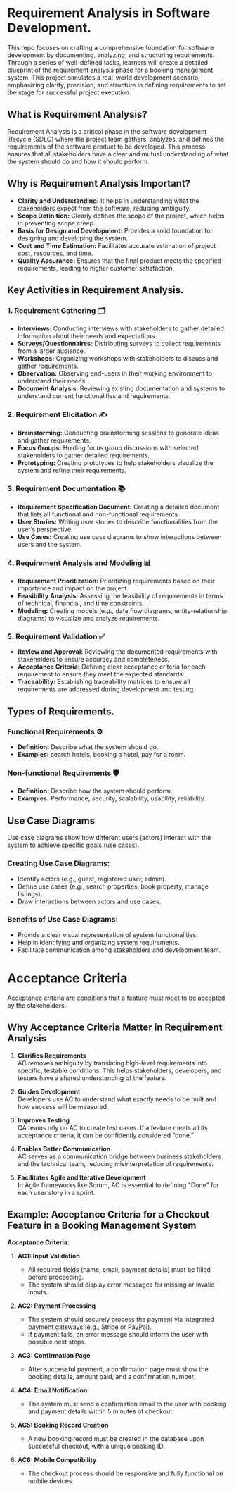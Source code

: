 # Requirement Analysis in Software Development.
This repo focuses on crafting a comprehensive foundation for software development by documenting, analyzing, and structuring requirements. Through a series of well-defined tasks, learners will create a detailed blueprint of the requirement analysis phase for a booking management system. This project simulates a real-world development scenario, emphasizing clarity, precision, and structure in defining requirements to set the stage for successful project execution.

## What is Requirement Analysis?
Requirement Analysis is a critical phase in the software development lifecycle (SDLC) where the project team gathers, analyzes, and defines the requirements of the software product to be developed. This process ensures that all stakeholders have a clear and mutual understanding of what the system should do and how it should perform.

## Why is Requirement Analysis Important?

- **Clarity and Understanding:** It helps in understanding what the stakeholders expect from the software, reducing ambiguity.
- **Scope Definition:** Clearly defines the scope of the project, which helps in preventing scope creep.
- **Basis for Design and Development:** Provides a solid foundation for designing and developing the system.
- **Cost and Time Estimation:** Facilitates accurate estimation of project cost, resources, and time.
- **Quality Assurance:** Ensures that the final product meets the specified requirements, leading to higher customer satisfaction.

## Key Activities in Requirement Analysis.

### 1. Requirement Gathering 🗂️
- **Interviews:** Conducting interviews with stakeholders to gather detailed information about their needs and expectations.
- **Surveys/Questionnaires:** Distributing surveys to collect requirements from a larger audience.
- **Workshops:** Organizing workshops with stakeholders to discuss and gather requirements.
- **Observation:** Observing end-users in their working environment to understand their needs.
- **Document Analysis:** Reviewing existing documentation and systems to understand current functionalities and requirements.
### 2. Requirement Elicitation ✍️
- **Brainstorming:** Conducting brainstorming sessions to generate ideas and gather requirements.
- **Focus Groups:** Holding focus group discussions with selected stakeholders to gather detailed requirements.
- **Prototyping:** Creating prototypes to help stakeholders visualize the system and refine their requirements.
### 3. Requirement Documentation 📚
- **Requirement Specification Document:** Creating a detailed document that lists all functional and non-functional requirements.
- **User Stories:** Writing user stories to describe functionalities from the user’s perspective.
- **Use Cases:** Creating use case diagrams to show interactions between users and the system.
### 4. Requirement Analysis and Modeling 📊
- **Requirement Prioritization:** Prioritizing requirements based on their importance and impact on the project.
- **Feasibility Analysis:** Assessing the feasibility of requirements in terms of technical, financial, and time constraints.
- **Modeling:** Creating models (e.g., data flow diagrams, entity-relationship diagrams) to visualize and analyze requirements.
### 5. Requirement Validation ✅
- **Review and Approval:** Reviewing the documented requirements with stakeholders to ensure accuracy and completeness.
- **Acceptance Criteria:** Defining clear acceptance criteria for each requirement to ensure they meet the expected standards.
- **Traceability:** Establishing traceability matrices to ensure all requirements are addressed during development and testing.

## Types of Requirements.
### Functional Requirements ⚙️
- **Definition:** Describe what the system should do.
- **Examples:** search hotels, booking a hotel, pay for a room.

### Non-functional Requirements 🛡️
- **Definition:** Describe how the system should perform.
- **Examples:** Performance, security, scalability, usability, reliability.

## Use Case Diagrams

Use case diagrams show how different users (actors) interact with the system to achieve specific goals (use cases).

### Creating Use Case Diagrams:

- Identify actors (e.g., guest, registered user, admin).
- Define use cases (e.g., search properties, book property, manage listings).
- Draw interactions between actors and use cases.

### Benefits of Use Case Diagrams:

- Provide a clear visual representation of system functionalities.
- Help in identifying and organizing system requirements.
- Facilitate communication among stakeholders and development team.


# Acceptance Criteria
Acceptance criteria are conditions that a feature must meet to be accepted by the stakeholders.

## Why Acceptance Criteria Matter in Requirement Analysis

1. **Clarifies Requirements**  
   AC removes ambiguity by translating high-level requirements into specific, testable conditions. This helps stakeholders, developers, and testers have a shared understanding of the feature.

2. **Guides Development**  
   Developers use AC to understand what exactly needs to be built and how success will be measured.

3. **Improves Testing**  
   QA teams rely on AC to create test cases. If a feature meets all its acceptance criteria, it can be confidently considered “done.”

4. **Enables Better Communication**  
   AC serves as a communication bridge between business stakeholders and the technical team, reducing misinterpretation of requirements.

5. **Facilitates Agile and Iterative Development**  
   In Agile frameworks like Scrum, AC is essential to defining "Done" for each user story in a sprint.

## Example: Acceptance Criteria for a Checkout Feature in a Booking Management System

**Acceptance Criteria**:

1. **AC1: Input Validation**  
   - All required fields (name, email, payment details) must be filled before proceeding.
   - The system should display error messages for missing or invalid inputs.

2. **AC2: Payment Processing**  
   - The system should securely process the payment via integrated payment gateways (e.g., Stripe or PayPal).
   - If payment fails, an error message should inform the user with possible next steps.

3. **AC3: Confirmation Page**  
   - After successful payment, a confirmation page must show the booking details, amount paid, and a confirmation number.

4. **AC4: Email Notification**  
   - The system must send a confirmation email to the user with booking and payment details within 5 minutes of checkout.

5. **AC5: Booking Record Creation**  
   - A new booking record must be created in the database upon successful checkout, with a unique booking ID.

6. **AC6: Mobile Compatibility**  
   - The checkout process should be responsive and fully functional on mobile devices.

